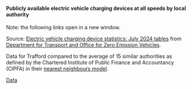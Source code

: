 #### Publicly available electric vehicle charging devices at all speeds by local authority

Note: the following links open in a new window.

Source: <a href="https://assets.publishing.service.gov.uk/media/669e36e1ce1fd0da7b5929da/electric-vehicle-public-charging-infrastructure-statistics-july-2024.ods" target="_blank">Electric vehicle charging device statistics: July 2024 tables</a> from <a href="https://www.gov.uk/government/statistics/electric-vehicle-public-charging-infrastructure-statistics-july-2024" target="_blank">Department for Transport and Office for Zero Emission Vehicles</a>.

Data for Trafford compared to the average of 15 similar authorities as defined by the Chartered Institute of Public Finance and Accountancy (CIPFA) in their <a href='https://www.cipfa.org/services/cipfastats/nearest-neighbour-model' target='_blank'>nearest neighbours model</a>.

<a href="https://www.trafforddatalab.io/trafford_themes/data/climate/electric_vehicle_charging_points.csv" aria-label="Download the data" class="downloadButton" target="_blank" download>Data <span class="fas fa-download"></span></a>
